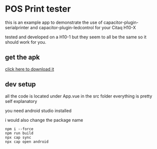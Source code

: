 # POS Print tester

this is an example app to demonstrate the use of capacitor-plugin-serialprinter and capacitor-plugin-ledcontrol for your Citaq H10-X

tested and developed on a H10-1 but they seem to all be the same so it should work for you.

## get the apk

[click here to download it]()

## dev setup

all the code is located under App.vue in the src folder everything is pretty self explanatory 

you need android studio installed

i would also change the package name

```
npm i --force
npm run build
npx cap sync
npx cap open android
```


